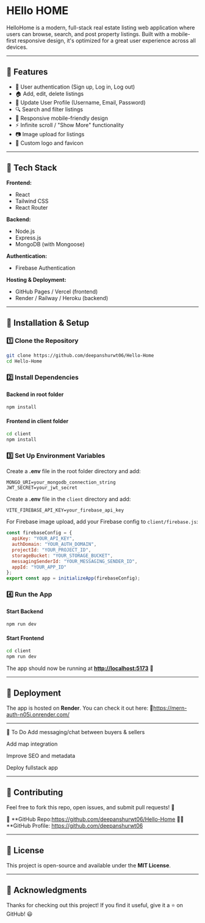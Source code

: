 
# HEllo HOME

HelloHome is a modern, full-stack real estate listing web application where users can browse, search, and post property listings. Built with a mobile-first responsive design, it's optimized for a great user experience across all devices.

---

## 🚀 Features

- 🔐 User authentication (Sign up, Log in, Log out)
- 🏠 Add, edit, delete listings
- 👤 Update User Profile (Username, Email, Password)
- 🔍 Search and filter listings
- 📱 Responsive mobile-friendly design
- ⚡ Infinite scroll / "Show More" functionality
- 📷 Image upload for listings
- 🎨 Custom logo and favicon

---

## 🔧 Tech Stack

**Frontend:**
- React
- Tailwind CSS
- React Router

**Backend:**
- Node.js
- Express.js
- MongoDB (with Mongoose)

**Authentication:**
- Firebase Authentication

**Hosting & Deployment:**
- GitHub Pages / Vercel (frontend)
- Render / Railway / Heroku (backend)

---




## 🔧 Installation & Setup

### 1️⃣ Clone the Repository

```sh
git clone https://github.com/deepanshurwt06/Hello-Home
cd Hello-Home
```

### 2️⃣ Install Dependencies

#### **Backend in root folder**

```sh
npm install
```

#### **Frontend in client folder**

```sh
cd client
npm install
```

### 3️⃣ Set Up Environment Variables

Create a **.env** file in the root folder directory and add:

```env
MONGO_URI=your_mongodb_connection_string
JWT_SECRET=your_jwt_secret
```

Create a **.env** file in the `client` directory and add:

```env
VITE_FIREBASE_API_KEY=your_firebase_api_key
```

For Firebase image upload, add your Firebase config to `client/firebase.js`:

```javascript
const firebaseConfig = {
  apiKey: "YOUR_API_KEY",
  authDomain: "YOUR_AUTH_DOMAIN",
  projectId: "YOUR_PROJECT_ID",
  storageBucket: "YOUR_STORAGE_BUCKET",
  messagingSenderId: "YOUR_MESSAGING_SENDER_ID",
  appId: "YOUR_APP_ID"
};
export const app = initializeApp(firebaseConfig);
```

### 4️⃣ Run the App

#### **Start Backend**

```sh
npm run dev
```

#### **Start Frontend**

```sh
cd client
npm run dev
```

The app should now be running at [**http://localhost:5173**](http://localhost:5173) 🚀

---



## 🚀 Deployment

The app is hosted on **Render**. You can check it out here: 🔗https://mern-auth-n05i.onrender.com/

---

📌 To Do
Add messaging/chat between buyers & sellers

Add map integration

Improve SEO and metadata

Deploy fullstack app

---

## 🤝 Contributing

Feel free to fork this repo, open issues, and submit pull requests! 🚀

📂 **GitHub Repo:https://github.com/deepanshurwt06/Hello-Home 👨‍💻 **GitHub Profile: https://github.com/deepanshurwt06

---

## 📜 License

This project is open-source and available under the **MIT License**.

---

## 🎉 Acknowledgments

Thanks for checking out this project! If you find it useful, give it a ⭐ on GitHub! 😃



